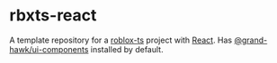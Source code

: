 # rbxts-react

A template repository for a [roblox-ts](https://roblox-ts.com/) project with [React](https://www.npmjs.com/package/@rbxts/react). Has [@grand-hawk/ui-components](https://github.com/grand-hawk/ui-components) installed by default.
